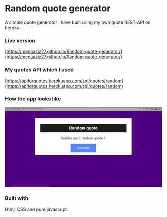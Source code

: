 # Random quote generator

A simple quote generator I have built using my own quote REST-API on heroku.

### Live version

[https://menaaziz27.github.io/Random-quote-generator/](https://menaaziz27.github.io/Random-quote-generator/)

### My quotes API which I used

[https://apiforquotes.herokuapp.com/api/quotes/random](https://apiforquotes.herokuapp.com/api/quotes/random)

### How the app looks like

![random quote generator](random-quote.jpg)

### Built with

Html, CSS and pure javascript.
